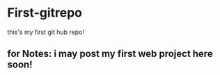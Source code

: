 # First-gitrepo
this's my first git hub repo!

## for Notes: i may post my first web project here soon!
